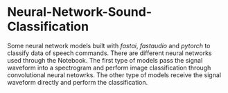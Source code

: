 # Neural-Network-Sound-Classification

Some neural network models built with *fastai*, *fastaudio* and *pytorch* to classify data of speech commands. There are different neural networks used through the Notebook. The first type of models pass the signal waveform into a spectrogram and perform image classification through convolutional neural netowrks. The other type of models receive the signal waveform directly and perform the classification. 
